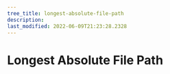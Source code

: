 ```yaml
---
tree_title: longest-absolute-file-path
description: 
last_modified: 2022-06-09T21:23:28.2328
---
```


# Longest Absolute File Path
